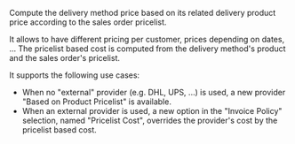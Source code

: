Compute the delivery method price based on its related delivery product price according to the sales order pricelist.

It allows to have different pricing per customer, prices depending on
dates, ... The pricelist based cost is computed from the delivery
method's product and the sales order's pricelist.

It supports the following use cases:

- When no "external" provider (e.g. DHL, UPS, ...) is used, a new
  provider "Based on Product Pricelist" is available.
- When an external provider is used, a new option in the "Invoice
  Policy" selection, named "Pricelist Cost", overrides the provider's
  cost by the pricelist based cost.
